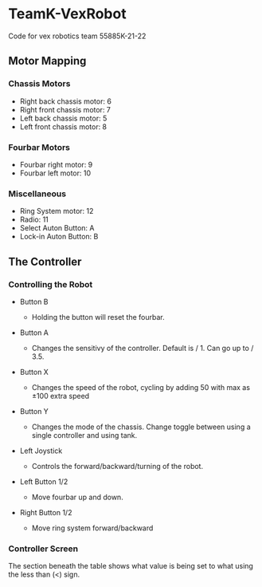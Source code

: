 
#  TeamK-VexRobot

Code for vex robotics team 55885K-21-22

  

## Motor Mapping

### Chassis Motors
* Right back chassis motor: 6
* Right front chassis motor: 7
* Left back chassis motor: 5
* Left front chassis motor: 8

### Fourbar Motors
* Fourbar right motor: 9
* Fourbar left motor: 10

### Miscellaneous
* Ring System motor: 12
* Radio: 11
* Select Auton Button: A
* Lock-in Auton Button: B


##  The Controller

### Controlling the Robot
* Button B

    * Holding the button will reset the fourbar.
* Button A

    * Changes the sensitivy of the controller. Default is / 1. Can go up to / 3.5.
* Button X

    * Changes the speed of the robot, cycling by adding 50 with max as ±100 extra speed
* Button Y

    * Changes the mode of the chassis. Change toggle between using a single controller and using tank.
* Left Joystick

    * Controls the forward/backward/turning of the robot. 
* Left Button 1/2

    * Move fourbar up and down.
* Right Button 1/2

  * Move ring system forward/backward

### Controller Screen
The section beneath the table shows what value is being set to what using the less than (<) sign.